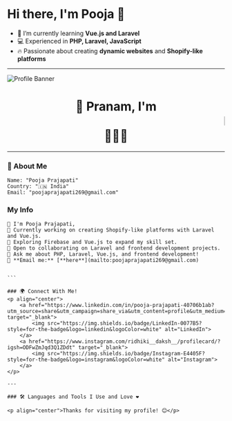 # Hi there, I'm Pooja 👋

- 🌱 I’m currently learning **Vue.js and Laravel**
- 💻 Experienced in **PHP, Laravel, JavaScript**
- 🔥 Passionate about creating **dynamic websites** and **Shopify-like platforms**

---

<!-- Profile Banner -->
![Profile Banner](https://www.digitalsolutionservices.com/img/services/web%20development.gif)

<!-- Profile Name with Marquee Animation -->
<h1 align="center">🙏 Pranam, I'm <marquee>Pooja Prajapati</marquee> 🙋🏻‍♀️</h1>

---

### 👤 About Me
```
Name: "Pooja Prajapati"
Country: "🇮🇳 India"
Email: "poojaprajapati269@gmail.com"

````
### My Info
````
👋 I'm Pooja Prajapati,
🔭 Currently working on creating Shopify-like platforms with Laravel and Vue.js.
🌱 Exploring Firebase and Vue.js to expand my skill set.
👯 Open to collaborating on Laravel and frontend development projects.
💬 Ask me about PHP, Laravel, Vue.js, and frontend development!
📧 **Email me:** [**here**](mailto:poojaprajapati269@gmail.com)


```

### 🌍 Connect With Me!
<p align="center">
    <a href="https://www.linkedin.com/in/pooja-prajapati-40706b1ab?utm_source=share&utm_campaign=share_via&utm_content=profile&utm_medium=android_app" target="_blank">
        <img src="https://img.shields.io/badge/LinkedIn-0077B5?style=for-the-badge&logo=linkedin&logoColor=white" alt="LinkedIn">
    </a>
    <a href="https://www.instagram.com/ridhiki__daksh__/profilecard/?igsh=ODFwZmJqd3Q1ZDdt" target="_blank">
        <img src="https://img.shields.io/badge/Instagram-E4405F?style=for-the-badge&logo=instagram&logoColor=white" alt="Instagram">
    </a>
</p>

---

### 🛠️ Languages and Tools I Use and Love ❤️

<p align="center">Thanks for visiting my profile! 😊</p>
